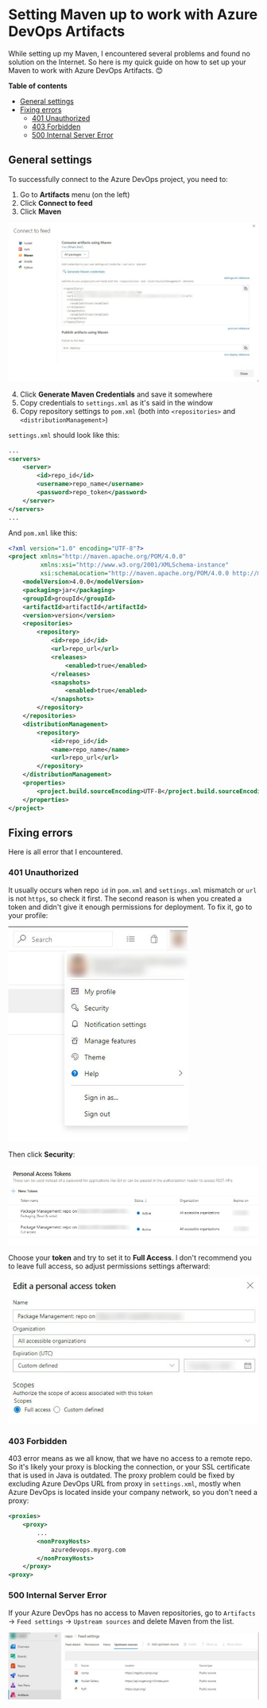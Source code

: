 # Setting Maven up to work with Azure DevOps Artifacts

While setting up my Maven, I encountered several problems and found no solution on the Internet. So here is my quick guide on how to set up your Maven to work with Azure DevOps Artifacts. 😊

**Table of contents**
 * [General settings](#general-settings)
 * [Fixing errors](#fixing-errors)
   + [401 Unauthorized](#401-unauthorized)
   + [403 Forbidden](#403-forbidden)
   + [500 Internal Server Error](#500-internal-server-error)

## General settings

To successfully connect to the Azure DevOps project, you need to:
1. Go to **Artifacts** menu (on the left)
2. Click **Connect to feed**
3. Click **Maven** 

![](img/connect-to-feed.jpg)

4. Click **Generate Maven Credentials** and save it somewhere
5. Copy credentials to `settings.xml` as it's said in the window
6. Copy repository settings to `pom.xml` (both into `<repositories>` and `<distributionManagement>`)

`settings.xml` should look like this:
```XML
...
<servers>
    <server>
        <id>repo_id</id>
        <username>repo_name</username>
        <password>repo_token</password>
    </server>
</servers>
...
```
And `pom.xml` like this:
```XML
<?xml version="1.0" encoding="UTF-8"?>
<project xmlns="http://maven.apache.org/POM/4.0.0"
         xmlns:xsi="http://www.w3.org/2001/XMLSchema-instance"
         xsi:schemaLocation="http://maven.apache.org/POM/4.0.0 http://maven.apache.org/xsd/maven-4.0.0.xsd">
    <modelVersion>4.0.0</modelVersion>
    <packaging>jar</packaging>
    <groupId>groupId</groupId>
    <artifactId>artifactId</artifactId>
    <version>version</version>
    <repositories>
        <repository>
            <id>repo_id</id>
            <url>repo_url</url>
            <releases>
                <enabled>true</enabled>
            </releases>
            <snapshots>
                <enabled>true</enabled>
            </snapshots>
        </repository>
    </repositories>
    <distributionManagement>
        <repository>
            <id>repo_id</id>
            <name>repo_name</name>
            <url>repo_url</url>
        </repository>
    </distributionManagement>
    <properties>
        <project.build.sourceEncoding>UTF-8</project.build.sourceEncoding>
    </properties>
</project>
```

## Fixing errors

Here is all error that I encountered.

### 401 Unauthorized

It usually occurs when repo `id` in `pom.xml` and `settings.xml` mismatch or `url` is not `https`, so check it first.
The second reason is when you created a token and didn't give it enough permissions for deployment. To fix it, go to your profile:

![](img/profile.jpg)

Then click **Security**:

![](img/personal_tokens.jpg)

Choose your **token** and try to set it to **Full Access**. I don't recommend you to leave full access, so adjust permissions settings afterward:

![](img/edit_token.jpg)

### 403 Forbidden

403 error means as we all know, that we have no access to a remote repo. So it's likely your proxy is blocking the connection, or your SSL certificate that is used in Java is outdated. The proxy problem could be fixed by excluding Azure DevOps URL from proxy in `settings.xml`, mostly when Azure DevOps is located inside your company network, so you don't need a proxy:
```XML
<proxies>
    <proxy>
        ...
        <nonProxyHosts>
            azuredevops.myorg.com
        </nonProxyHosts>
    </proxy>
<proxy>
```

### 500 Internal Server Error

If your Azure DevOps has no access to Maven repositories, go to `Artifacts` -> `Feed settings` -> `Upstream sources` and delete Maven from the list.

![](img/upstream_sources.jpg)
